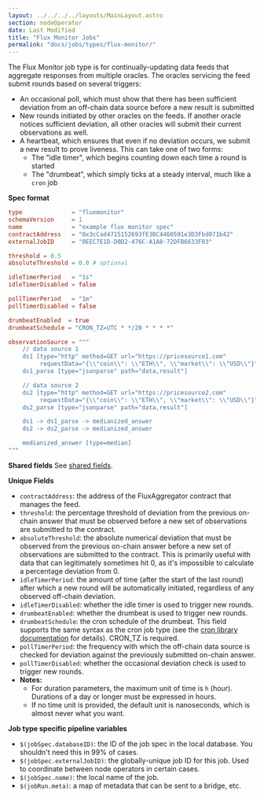 ```yaml
---
layout: ../../../../layouts/MainLayout.astro
section: nodeOperator
date: Last Modified
title: "Flux Monitor Jobs"
permalink: "docs/jobs/types/flux-monitor/"
---
```


The Flux Monitor job type is for continually-updating data feeds that aggregate responses from multiple oracles. The oracles servicing the feed submit rounds based on several triggers:

- An occasional poll, which must show that there has been sufficient deviation from an off-chain data source before a new result is submitted
- New rounds initiated by other oracles on the feeds. If another oracle notices sufficient deviation, all other oracles will submit their current observations as well.
- A heartbeat, which ensures that even if no deviation occurs, we submit a new result to prove liveness. This can take one of two forms:
  - The "idle timer", which begins counting down each time a round is started
  - The "drumbeat", which simply ticks at a steady interval, much like a `cron` job

**Spec format**

```toml
type              = "fluxmonitor"
schemaVersion     = 1
name              = "example flux monitor spec"
contractAddress   = "0x3cCad4715152693fE3BC4460591e3D3Fbd071b42"
externalJobID     = "0EEC7E1D-D0D2-476C-A1A8-72DFB6633F03"

threshold = 0.5
absoluteThreshold = 0.0 # optional

idleTimerPeriod   = "1s"
idleTimerDisabled = false

pollTimerPeriod   = "1m"
pollTimerDisabled = false

drumbeatEnabled  = true
drumbeatSchedule = "CRON_TZ=UTC * */20 * * * *"

observationSource = """
    // data source 1
    ds1 [type="http" method=GET url="https://pricesource1.com"
         requestData="{\\"coin\\": \\"ETH\\", \\"market\\": \\"USD\\"}"]
    ds1_parse [type="jsonparse" path="data,result"]

    // data source 2
    ds2 [type="http" method=GET url="https://pricesource2.com"
         requestData="{\\"coin\\": \\"ETH\\", \\"market\\": \\"USD\\"}"]
    ds2_parse [type="jsonparse" path="data,result"]

    ds1 -> ds1_parse -> medianized_answer
    ds2 -> ds2_parse -> medianized_answer

    medianized_answer [type=median]
"""
```

**Shared fields**
See [shared fields](/chainlink-nodes/oracle-jobs/jobs/#shared-fields).

**Unique Fields**

- `contractAddress`: the address of the FluxAggregator contract that manages the feed.
- `threshold`: the percentage threshold of deviation from the previous on-chain answer that must be observed before a new set of observations are submitted to the contract.
- `absoluteThreshold`: the absolute numerical deviation that must be observed from the previous on-chain answer before a new set of observations are submitted to the contract. This is primarily useful with data that can legitimately sometimes hit 0, as it's impossible to calculate a percentage deviation from 0.
- `idleTimerPeriod`: the amount of time (after the start of the last round) after which a new round will be automatically initiated, regardless of any observed off-chain deviation.
- `idleTimerDisabled`: whether the idle timer is used to trigger new rounds.
- `drumbeatEnabled`: whether the drumbeat is used to trigger new rounds.
- `drumbeatSchedule`: the cron schedule of the drumbeat. This field supports the same syntax as the cron job type (see the [cron library documentation](https://pkg.go.dev/github.com/robfig/cron?utm_source=godoc) for details). CRON_TZ is required.
- `pollTimerPeriod`: the frequency with which the off-chain data source is checked for deviation against the previously submitted on-chain answer.
- `pollTimerDisabled`: whether the occasional deviation check is used to trigger new rounds.
- **Notes:**
  - For duration parameters, the maximum unit of time is `h` (hour). Durations of a day or longer must be expressed in hours.
  - If no time unit is provided, the default unit is nanoseconds, which is almost never what you want.

**Job type specific pipeline variables**

- `$(jobSpec.databaseID)`: the ID of the job spec in the local database. You shouldn't need this in 99% of cases.
- `$(jobSpec.externalJobID)`: the globally-unique job ID for this job. Used to coordinate between node operators in certain cases.
- `$(jobSpec.name)`: the local name of the job.
- `$(jobRun.meta)`: a map of metadata that can be sent to a bridge, etc.
